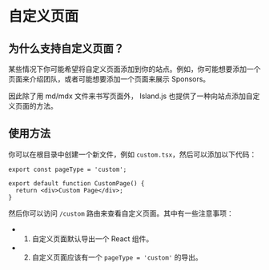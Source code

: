 # 自定义页面

## 为什么支持自定义页面？

某些情况下你可能希望将自定义页面添加到你的站点。例如，你可能想要添加一个页面来介绍团队，或者可能想要添加一个页面来展示 Sponsors。

因此除了用 md/mdx 文件来书写页面外， Island.js 也提供了一种向站点添加自定义页面的方法。

## 使用方法

你可以在根目录中创建一个新文件，例如 `custom.tsx`，然后可以添加以下代码：

```tsx
export const pageType = 'custom';

export default function CustomPage() {
  return <div>Custom Page</div>;
}
```

然后你可以访问 `/custom` 路由来查看自定义页面。其中有一些注意事项：

- 1. 自定义页面默认导出一个 React 组件。
- 2. 自定义页面应该有一个 `pageType = 'custom'` 的导出。
